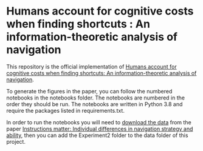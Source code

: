 # Humans account for cognitive costs when finding shortcuts : An information-theoretic analysis of navigation
 


This repository is the official implementation of [Humans account for cognitive costs when finding shortcuts: An information-theoretic analysis of navigation](https://www.biorxiv.org/content/10.1101/2022.08.06.503020v1.article-info).

To generate the figures in the paper, you can follow the numbered notebooks in the notebooks folder. The notebooks are numbered in the order they should be run. The notebooks are written in Python 3.8 and require the packages listed in requirements.txt. 

In order to run the notebooks you will need to [download the data](https://osf.io/ykxts/) from the paper [Instructions matter: Individual differences in navigation strategy and ability](https://link.springer.com/article/10.3758/s13421-019-00941-5), then you can add the Experiment2 folder to the data folder of this project.